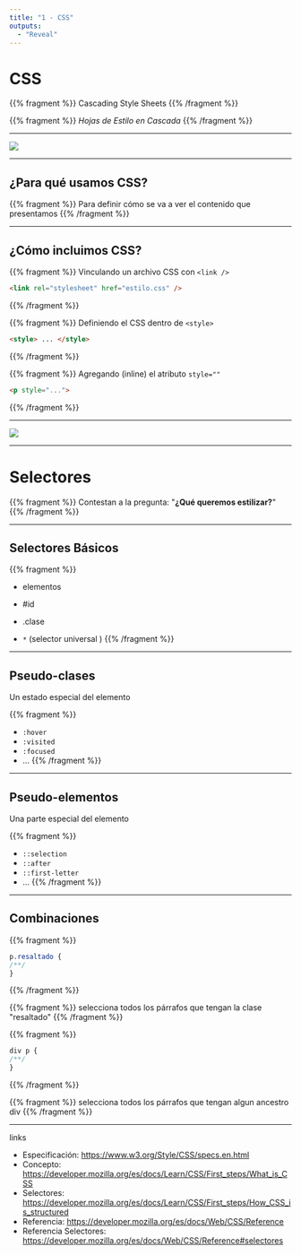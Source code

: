 ```yaml
---
title: "1 - CSS"
outputs:
  - "Reveal"
---
```


# CSS

{{% fragment %}}
Cascading Style Sheets
{{% /fragment %}}

{{% fragment %}}
*Hojas de Estilo en Cascada*
{{% /fragment %}}

---

![](/img/css-peter.gif)

---

## ¿Para qué usamos CSS?

{{% fragment %}}
Para definir cómo se va a ver el contenido que presentamos
{{% /fragment %}}

---

## ¿Cómo incluimos CSS?

{{% fragment %}}
Vinculando un archivo CSS con `<link />`

```html
<link rel="stylesheet" href="estilo.css" />
```
{{% /fragment %}}

{{% fragment %}}
Definiendo el CSS dentro de `<style>`

```html
<style> ... </style>
```
{{% /fragment %}}

{{% fragment %}}
Agregando (inline) el atributo `style=""`

```html
<p style="...">
```
{{% /fragment %}}

---

![](/img/regla-css.png)

---

# Selectores

{{% fragment %}}
Contestan a la pregunta: "**¿Qué queremos estilizar?**"
{{% /fragment %}}

---

## Selectores Básicos

{{% fragment %}}
- elementos

- #id

- .clase

- `*` (selector universal )
{{% /fragment %}}

--- 

## Pseudo-clases

Un estado especial del elemento

{{% fragment %}}
- `:hover`
- `:visited`
- `:focused`
- ...
{{% /fragment %}}

---

## Pseudo-elementos

Una parte especial del elemento

{{% fragment %}}
- `::selection`
- `::after`
- `::first-letter`
- ...
{{% /fragment %}}

---


## Combinaciones

{{% fragment %}}

```css
p.resaltado {
/**/
}
```

{{% /fragment %}}

{{% fragment %}}
selecciona todos los párrafos que tengan la clase "resaltado"
{{% /fragment %}}

{{% fragment %}}
```css
div p {
/**/
}
```

{{% /fragment %}}

{{% fragment %}}
selecciona todos los párrafos que tengan algun ancestro div
{{% /fragment %}}


---

links

- Especificación: https://www.w3.org/Style/CSS/specs.en.html
- Concepto: https://developer.mozilla.org/es/docs/Learn/CSS/First_steps/What_is_CSS
- Selectores: https://developer.mozilla.org/es/docs/Learn/CSS/First_steps/How_CSS_is_structured
- Referencia: https://developer.mozilla.org/es/docs/Web/CSS/Reference
- Referencia Selectores: https://developer.mozilla.org/es/docs/Web/CSS/Reference#selectores
